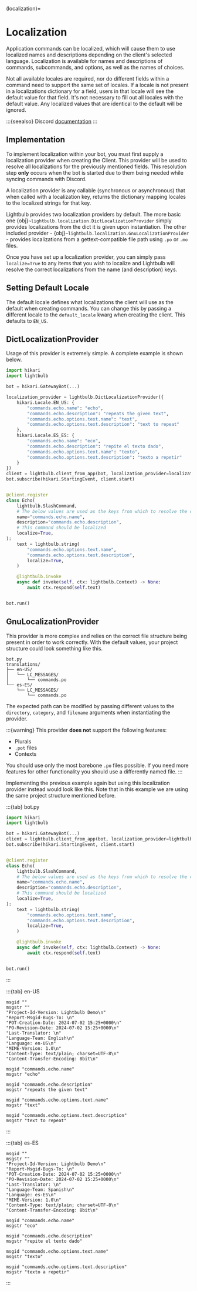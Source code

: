 (localization)=
# Localization

Application commands can be localized, which will cause them to use localized names and descriptions depending on 
the client's selected language. Localization is available for names and descriptions of commands, subcommands, 
and options, as well as the names of choices.

Not all available locales are required, nor do different fields within a command need to support the same set of 
locales. If a locale is not present in a localizations dictionary for a field, users in that locale will see 
the default value for that field. It's not necessary to fill out all locales with the default value. Any 
localized values that are identical to the default will be ignored.

:::{seealso}
Discord [documentation](https://discord.com/developers/docs/interactions/application-commands#localization)
:::

## Implementation

To implement localization within your bot, you must first supply a localization provider when creating the Client.
This provider will be used to resolve all localizations for the previously mentioned fields. This resolution
step **only** occurs when the bot is started due to them being needed while syncing commands with Discord.

A localization provider is any callable (synchronous or asynchronous) that when called with a localization key, returns
the dictionary mapping locales to the localized strings for that key.

Lightbulb provides two localization providers by default. The more basic one 
{obj}`~lightbulb.localization.DictLocalizationProvider` simply provides localizations from the dict it is given
upon instantiation. The other included provider - {obj}`~lightbulb.localization.GnuLocalizationProvider` - provides
localizations from a gettext-compatible file path using `.po` or `.mo` files.

Once you have set up a localization provider, you can simply pass `localize=True` to any items that you wish to localize
and Lightbulb will resolve the correct localizations from the name (and description) keys.

## Setting Default Locale

The default locale defines what localizations the client will use as the default when creating commands. You can
change this by passing a different locale to the `default_locale` kwarg when creating the client. This defaults
to `EN_US`.

## DictLocalizationProvider

Usage of this provider is extremely simple. A complete example is shown below.

```python
import hikari
import lightbulb

bot = hikari.GatewayBot(...)

localization_provider = lightbulb.DictLocalizationProvider({
    hikari.Locale.EN_US: {
        "commands.echo.name": "echo",
        "commands.echo.description": "repeats the given text",
        "commands.echo.options.text.name": "text",
        "commands.echo.options.text.description": "text to repeat"
    },
    hikari.Locale.ES_ES: {
        "commands.echo.name": "eco",
        "commands.echo.description": "repite el texto dado",
        "commands.echo.options.text.name": "texto",
        "commands.echo.options.text.description": "texto a repetir"
    }
})
client = lightbulb.client_from_app(bot, localization_provider=localization_provider)
bot.subscribe(hikari.StartingEvent, client.start)


@client.register
class Echo(
    lightbulb.SlashCommand,
    # The below values are used as the keys from which to resolve the correct localizations from
    name="commands.echo.name",
    description="commands.echo.description",
    # This command should be localized
    localize=True,
):
    text = lightbulb.string(
        "commands.echo.options.text.name",
        "commands.echo.options.text.description",
        localize=True,
    )

    @lightbulb.invoke
    async def invoke(self, ctx: lightbulb.Context) -> None:
        await ctx.respond(self.text)


bot.run()
```

## GnuLocalizationProvider

This provider is more complex and relies on the correct file structure being present in order to work correctly. With
the default values, your project structure could look something like this.

```
bot.py
translations/
├── en-US/
│   └── LC_MESSAGES/
│       └── commands.po
└── es-ES/
    └── LC_MESSAGES/
        └── commands.po
```

The expected path can be modified by passing different values to the `directory`, `category`, and `filename` arguments
when instantiating the provider.

:::{warning}
This provider **does not** support the following features:
- Plurals
- `.pot` files
- Contexts

You should use only the most barebone `.po` files possible. If you need more features for other functionality you
should use a differently named file.
:::

Implementing the previous example again but using this localization provider instead would look like this. Note that
in this example we are using the same project structure mentioned before.

:::{tab} bot.py
```python
import hikari
import lightbulb

bot = hikari.GatewayBot(...)
client = lightbulb.client_from_app(bot, localization_provider=lightbulb.GnuLocalizationProvider("commands.po"))
bot.subscribe(hikari.StartingEvent, client.start)


@client.register
class Echo(
    lightbulb.SlashCommand,
    # The below values are used as the keys from which to resolve the correct localizations from
    name="commands.echo.name",
    description="commands.echo.description",
    # This command should be localized
    localize=True,
):
    text = lightbulb.string(
        "commands.echo.options.text.name",
        "commands.echo.options.text.description",
        localize=True,
    )

    @lightbulb.invoke
    async def invoke(self, ctx: lightbulb.Context) -> None:
        await ctx.respond(self.text)


bot.run()
```
:::

:::{tab} en-US
```po
msgid ""
msgstr ""
"Project-Id-Version: Lightbulb Demo\n"
"Report-Msgid-Bugs-To: \n"
"POT-Creation-Date: 2024-07-02 15:25+0000\n"
"PO-Revision-Date: 2024-07-02 15:25+0000\n"
"Last-Translator: \n"
"Language-Team: English\n"
"Language: en-US\n"
"MIME-Version: 1.0\n"
"Content-Type: text/plain; charset=UTF-8\n"
"Content-Transfer-Encoding: 8bit\n"

msgid "commands.echo.name"
msgstr "echo"

msgid "commands.echo.description"
msgstr "repeats the given text"

msgid "commands.echo.options.text.name"
msgstr "text"

msgid "commands.echo.options.text.description"
msgstr "text to repeat"
```
:::

:::{tab} es-ES
```po
msgid ""
msgstr ""
"Project-Id-Version: Lightbulb Demo\n"
"Report-Msgid-Bugs-To: \n"
"POT-Creation-Date: 2024-07-02 15:25+0000\n"
"PO-Revision-Date: 2024-07-02 15:25+0000\n"
"Last-Translator: \n"
"Language-Team: Spanish\n"
"Language: es-ES\n"
"MIME-Version: 1.0\n"
"Content-Type: text/plain; charset=UTF-8\n"
"Content-Transfer-Encoding: 8bit\n"

msgid "commands.echo.name"
msgstr "eco"

msgid "commands.echo.description"
msgstr "repite el texto dado"

msgid "commands.echo.options.text.name"
msgstr "texto"

msgid "commands.echo.options.text.description"
msgstr "texto a repetir"
```
:::
